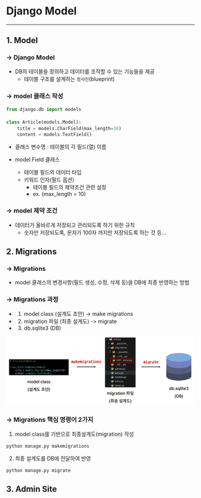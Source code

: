 # Django Model
------

## 1. Model

### &rarr; Django Model
- DB의 테이블을 정의하고 데이터를 조작할 수 있는 기능들을 제공
    - 테이블 구조를 설계하는 `청사진`(blueprint)


### &rarr; model 클래스 작성

```python
from django.db import models

class Article(models.Model):
    title = models.CharField(max_length=10)
    content = models.TextField()
```
- 클래스 변수명
: 테이블의 각 필드(열) 이름

- model Field 클래스
    - 테이블 필드의 데이터 타입
    - 키워드 인자(필드 옵션)
        - 테이블 필드의 제약조건 관련 설정
        - ex. (max_length = 10)


### &rarr; model 제약 조건

- 데이터가 올바르게 저장되고 관리되도록 하기 위한 규칙
    - 숫자만 저장되도록, 문자가 100자 까지만 저장되도록 하는 것 등...

## 2. Migrations

### &rarr; Migrations
- model 클래스의 변경사항(필드 생성, 수정, 삭제 등)을 DB에 최종 반영하는 방법

### &rarr; Migrations 과정
- 1. model class (설계도 초안)
-> make migrations
- 2. migration 파일 (최종 설계도)
-> migrate
- 3. db.sqlite3 (DB)

![Alt text](src/migrations.PNG)

### &rarr; Migrations 핵심 명령어 2가지

1. model class를 기반으로 최종설계도(migration) 작성

```bash
python manage.py makemigrations
```

2. 최종 설계도를  DB에 전달하여 반영

```bash
python manage.py migrate
```

## 3. Admin Site